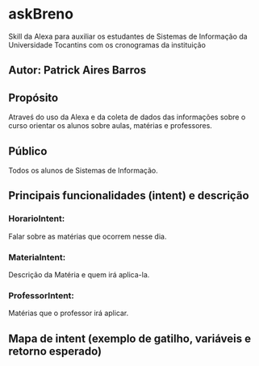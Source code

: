 # askBreno
Skill da Alexa para auxiliar os estudantes de Sistemas de Informação da Universidade Tocantins com os cronogramas da instituição
## Autor: Patrick Aires Barros 

## Propósito
Atraveś do uso da Alexa e da coleta de dados das informações sobre o curso orientar os alunos sobre aulas, matérias e professores.

## Público
Todos os alunos de Sistemas de Informação.

## Principais funcionalidades (intent) e descrição
### HorarioIntent:
Falar sobre as matérias que ocorrem nesse dia.
### MateriaIntent:
Descrição da Matéria e quem irá aplica-la.
### ProfessorIntent:
Matérias que o professor irá aplicar.

## **Mapa de intent** (exemplo de gatilho, variáveis e retorno esperado)